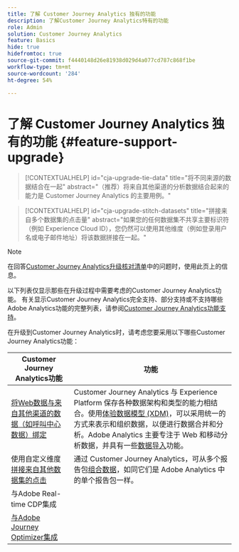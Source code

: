 ```yaml
---
title: 了解 Customer Journey Analytics 独有的功能
description: 了解Customer Journey Analytics特有的功能
role: Admin
solution: Customer Journey Analytics
feature: Basics
hide: true
hidefromtoc: true
source-git-commit: f4440148d26e81938d029d4a077cd787c868f1be
workflow-type: tm+mt
source-wordcount: '284'
ht-degree: 54%

---
```


# 了解 Customer Journey Analytics 独有的功能 {#feature-support-upgrade}

<!-- markdownlint-disable MD034 -->

>[!CONTEXTUALHELP]
>id="cja-upgrade-tie-data"
>title="将不同来源的数据结合在一起"
>abstract="（推荐）将来自其他渠道的分析数据结合起来的能力是 Customer Journey Analytics 的主要用例。"

<!-- markdownlint-enable MD034 -->

<!-- markdownlint-disable MD034 -->

>[!CONTEXTUALHELP]
>id="cja-upgrade-stitch-datasets"
>title="拼接来自多个数据集的点击量"
>abstract="如果您的任何数据集不共享主要标识符（例如 Experience Cloud ID），您仍然可以使用其他维度（例如登录用户名或电子邮件地址）将该数据拼接在一起。"

<!-- markdownlint-enable MD034 -->

>[!NOTE]
> 
>在回答[Customer Journey Analytics升级核对清单](https://gigazelle.github.io/cja-ttv/)中的问题时，使用此页上的信息。

以下列表仅显示那些在升级过程中需要考虑的Customer Journey Analytics功能。 有关显示Customer Journey Analytics完全支持、部分支持或不支持哪些Adobe Analytics功能的完整列表，请参阅[Customer Journey Analytics功能支持](/help/getting-started/aa-vs-cja/cja-aa.md)。

在升级到Customer Journey Analytics时，请考虑您要采用以下哪些Customer Journey Analytics功能：

| Customer Journey Analytics功能 | 功能 |
|---------|----------|
| [将Web数据与来自其他渠道的数据（如呼叫中心数据）绑定](https://experienceleague.adobe.com/en/docs/analytics-platform/using/cja-usecases/cross-channel/cross-channel) | Customer Journey Analytics 与 Experience Platform 保存各种数据架构和类型的能力相结合。使用[体验数据模型 (XDM)](https://experienceleague.adobe.com/docs/experience-platform/xdm/home.html)，可以采用统一的方式来表示和组织数据，以便进行数据合并和分析。Adobe Analytics 主要专注于 Web 和移动分析数据，并具有一些[数据导入](https://experienceleague.adobe.com/docs/analytics/import/home.html)功能。 |
| 使用自定义维度[拼接来自其他数据集的点击](https://experienceleague.adobe.com/en/docs/analytics-platform/using/stitching/overview) | 通过 Customer Journey Analytics，可从多个报告包[组合数据](/help/connections/combined-dataset.md)，如同它们是 Adobe Analytics 中的单个报告包一样。 |
| 与Adobe Real-time CDP集成 |  |
| [与Adobe Journey Optimizer集成](https://experienceleague.adobe.com/en/docs/analytics-platform/using/cja-usecases/cross-channel/cross-channel) |  |


